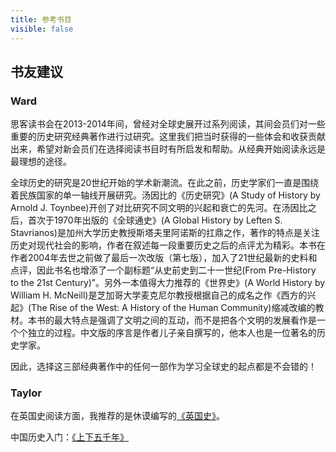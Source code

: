 ```yaml
---
title: 参考书目
visible: false
---
```


## 书友建议

### Ward

思客读书会在2013-2014年间，曾经对全球史展开过系列阅读，其间会员们对一些重要的历史研究经典著作进行过研究。这里我们把当时获得的一些体会和收获贡献出来，希望对新会员们在选择阅读书目时有所启发和帮助。从经典开始阅读永远是最理想的途径。

全球历史的研究是20世纪开始的学术新潮流。在此之前，历史学家们一直是围绕着民族国家的单一轴线开展研究。汤因比的《历史研究》(A Study of History by Arnold J. Toynbee)开创了对比研究不同文明的兴起和衰亡的先河。在汤因比之后，首次于1970年出版的《全球通史》(A Global History by Leften S. Stavrianos)是加州大学历史教授斯塔夫里阿诺斯的扛鼎之作，著作的特点是关注历史对现代社会的影响，作者在叙述每一段重要历史之后的点评尤为精彩。本书在作者2004年去世之前做了最后一次改版（第七版），加入了21世纪最新的史料和点评，因此书名也增添了一个副标题“从史前史到二十一世纪(From Pre-History to the 21st Century)”。另外一本值得大力推荐的《世界史》(A World History by William H. McNeill)是芝加哥大学麦克尼尔教授根据自己的成名之作《西方的兴起》(The Rise of the West: A History of the Human Community)缩减改编的教材。本书的最大特点是强调了文明之间的互动，而不是把各个文明的发展看作是一个个独立的过程。中文版的序言是作者儿子亲自撰写的，他本人也是一位著名的历史学家。

因此，选择这三部经典著作中的任何一部作为学习全球史的起点都是不会错的！

### Taylor

在英国史阅读方面，我推荐的是休谟编写的[《英国史》](https://www.rsywx.net/books/01771.html)。

中国历史入门：[《上下五千年》](https://rsywx.net/books/00570.html)
